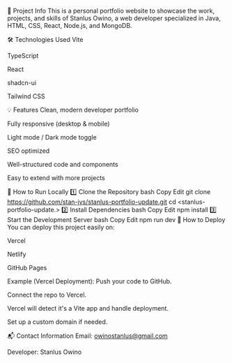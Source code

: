 📄 Project Info This is a personal portfolio website to showcase the work, projects, and skills of Stanlus Owino, a web developer specialized in Java, HTML, CSS, React, Node.js, and MongoDB.

🛠 Technologies Used Vite

TypeScript

React

shadcn-ui

Tailwind CSS

💡 Features Clean, modern developer portfolio

Fully responsive (desktop & mobile)

Light mode / Dark mode toggle

SEO optimized

Well-structured code and components

Easy to extend with more projects

🚧 How to Run Locally 1️⃣ Clone the Repository bash Copy Edit git clone <https://github.com/stan-jvs/stanlus-portfolio-update.git> cd <stanlus-portfolio-update.> 2️⃣ Install Dependencies bash Copy Edit npm install 3️⃣ Start the Development Server bash Copy Edit npm run dev 🚀 How to Deploy You can deploy this project easily on:

Vercel

Netlify

GitHub Pages

Example (Vercel Deployment): Push your code to GitHub.

Connect the repo to Vercel.

Vercel will detect it's a Vite app and handle deployment.

Set up a custom domain if needed.

📬 Contact Information Email: owinostanlus@gmail.com

Developer: Stanlus Owino
